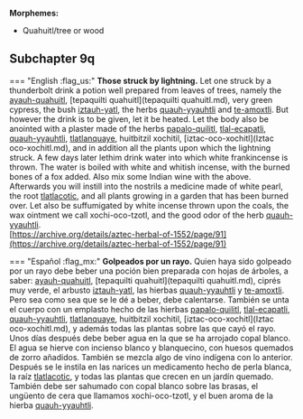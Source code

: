 
**Morphemes:**

- Quahuitl/tree or wood

## Subchapter 9q  

=== "English :flag_us:"
    **Those struck by lightning.** Let one struck by a thunderbolt drink a potion well prepared from leaves of trees, namely the [ayauh-quahuitl](Ayauh-quahuitl.md), [tepaquilti quahuitl](tepaquilti quahuitl.md), very green cypress, the bush [iztauh-yatl](Iztauyattl.md), the herbs [quauh-yyauhtli](Quauh-yyauhtli.md) and [te-amoxtli](Te-amoxtli.md). But however the drink is to be given, let it be heated.  Let the body also be anointed with a plaster made of the herbs [papalo-quilitl](Papalo-quilitl.md), [tlal-ecapatli](Tlal-ecapatli.md), [quauh-yyauhtli](Quauh-yyauhtli.md), [tlatlanquaye](Tlatlanquaye.md), huitbitzil xochitil, [iztac-oco-xochitl](Iztac oco-xochitl.md), and in addition all the plants upon which the lightning struck. A few days later lethim drink water into which white frankincense is thrown. The water is boiled with white and whitish incense, with the burned bones of a fox added. Also mix some Indian wine with the above. Afterwards you will instill into the nostrils a medicine made of white pearl, the root [tlatlacotic](Tlatlacotic.md), and all plants growing in a garden that has been burned over. Let also be suffumigated by white incense thrown upon the coals, the wax ointment we call xochi-oco-tzotl, and the good odor of the herb [quauh-yyauhtli](Quauh-yyauhtli.md).  
    [https://archive.org/details/aztec-herbal-of-1552/page/91](https://archive.org/details/aztec-herbal-of-1552/page/91)  


=== "Español :flag_mx:"
    **Golpeados por un rayo.** Quien haya sido golpeado por un rayo debe beber una poción bien preparada con hojas de árboles, a saber: [ayauh-quahuitl](Ayauh-quahuitl.md), [tepaquilti quahuitl](tepaquilti quahuitl.md), ciprés muy verde, el arbusto [iztauh-yatl](Iztauyattl.md), las hierbas [quauh-yyauhtli](Quauh-yyauhtli.md) y [te-amoxtli](Te-amoxtli.md). Pero sea como sea que se le dé a beber, debe calentarse. También se unta el cuerpo con un emplasto hecho de las hierbas [papalo-quilitl](Papalo-quilitl.md), [tlal-ecapatli](Tlal-ecapatli.md), [quauh-yyauhtli](Quauh-yyauhtli.md), [tlatlanquaye](Tlatlanquaye.md), huitbitzil xochitil, [iztac-oco-xochitl](Iztac oco-xochitl.md), y además todas las plantas sobre las que cayó el rayo. Unos días después debe beber agua en la que se ha arrojado copal blanco. El agua se hierve con incienso blanco y blanquecino, con huesos quemados de zorro añadidos. También se mezcla algo de vino indígena con lo anterior. Después se le instila en las narices un medicamento hecho de perla blanca, la raíz [tlatlacotic](Tlatlacotic.md), y todas las plantas que crecen en un jardín quemado. También debe ser sahumado con copal blanco sobre las brasas, el ungüento de cera que llamamos xochi-oco-tzotl, y el buen aroma de la hierba [quauh-yyauhtli](Quauh-yyauhtli.md).  

